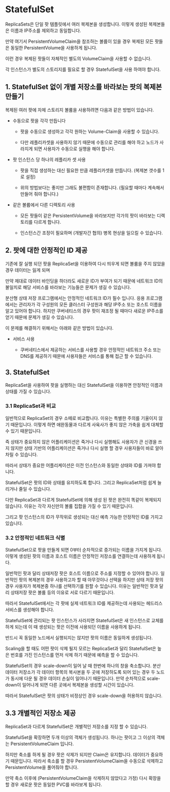 # StatefulSet

ReplicaSets은 단일 팟 템플릿에서 여러 복제본을 생성합니다.
이렇게 생성된 복제본들은 이름과 IP주소를 제외하고 동일합니다.

만약 여기서 PersistentVolumeClaim을 참조하는 볼륨이 있을 경우 복제된 모든 팟들은 동일한 PersistentVolume을 사용하게 됩니다.

이런 경우 복제된 팟들이 자체적인 별도의 VolumeClaim을 사용할 수 없습니다.

각 인스턴스가 별도의 스토리지를 필요로 할 경우 StatefulSet을 사용 하여야 합니다.

## 1. StatefulSet 없이 개별 저장소를 바라보는 팟의 복제본 만들기

복제된 여러 팟에 자체 스토리지 볼륨을 사용하려면 다음과 같은 방법이 있습니다.

* 수동으로 팟을 각각 만듭니다

  * 팟을 수동으로 생성하고 각각 원하는 Volume-Claim을 사용할 수 있습니다.

  * 다만 레플리카셋을 사용하지 않기 때문에 수동으로 관리를 해야 하고 노드가 사라지게 되면 사용자가 수동으로 실행을 해야 합니다.

* 팟 인스턴스 당 하나의 레플리카 셋 사용

  * 팟을 직접 생성하는 대신 필요한 만큼 레플리카셋을 만듭니다. (복제본 갯수를 1로 설정)

  * 위의 방법보다는 좋지만 그래도 불편함이 존재합니다. (필요할 때마다 계속해서 만들어 줘야 합니다.)

* 같은 볼륨에서 다른 디렉토리 사용

  * 모든 팟들이 같은 PersistentVolume을 바라보지만 각가의 팟이 바라보는 디렉토리를 다르게 합니다.

  * 인스턴스간 조정이 필요하며 (개발자간 협의) 병목 현상을 일으킬 수 있습니다.


## 2. 팟에 대한 안정적인 ID 제공

기존에 잘 실행 되던 팟을 ReplicaSet을 이용하여 다시 띄우게 되면 볼륨을 주지 않았을 경우 데이터는 잃게 되며

만약 제대로 데이터 바인딩을 하더라도 새로운 ID가 부여가 되기 때문에 네트워크 ID의 불일치로 해당 서비스를 바라보는 기능들은 문제가 생길 수 있습니다.

분산형 상태 저장 프로그램에서는 안정적인 네트워크 ID가 필수 입니다. 응용 프로그램에서는 관리자가 각 구성원의 모든 클러스터 구성원과 해당 IP주소 또는 호스트 이름을 알고 있어야 합니다. 하지만 쿠버네티스의 경우 팟이 재조정 될 때마다 새로운 IP주소를 얻기 때문에 문제가 생길 수 있습니다.

이 문제를 해결하기 위해서는 아래와 같은 방법이 있습니다.

* 서비스 사용

  * 쿠버네티스에서 제공하는 서비스를 사용할 경우 안정적인 네트워크 주소 또는 DNS를 제공하기 때문에 사용자들은 서비스를 통해 접근 할 수 있습니다.

## 3. StatefulSet
ReplicaSet을 사용하여 팟을 실행하는 대신 StatefulSet을 이용하면 안정적인 이름과 상태를 가질 수 있습니다.

### 3.1 ReplicaSet과 비교

일반적으로 ReplicaSet의 경우 소떼로 비교합니다. 이유는 특별한 주의를 기울이지 않기 때문입니다. 이렇게 하면 애완동물과 다르게 사육사가 좋지 않은 가축을 쉽게 대체할 수 있기 때문입니다.

즉 상태가 중요하지 않은 어플리케이션은 죽거나 다시 실행해도 사용자가 큰 신경을 쓰지 않지만 상태 기반의 어플리케이션은 죽거나 다시 실행 할 경우 사용자들이 바로 알아 차릴 수 있습니다.

따라서 상태가 중요한 어플리케이션은 이전 인스턴스와 동일한 상태와 ID를 가져야 합니다.

StatefulSet은 팟의 ID와 상태를 유지하도록 합니다. 그리고 ReplicaSet처럼 쉽게 늘리거나 줄일 수 있습니다.

다만 ReplicaSet과 다르게 StatefulSet에 의해 생성 된 팟은 완전히 똑같이 복제되지 않습니다. 이유는 각각 자신만의 볼륨 집합을 가질 수 있기 때문입니다.

그리고 팟 인스턴스의 ID가 무작위로 생성되는 대신 예측 가능한 안정적인 ID를 가지고 있습니다.


### 3.2 안정적인 네트워크 식별

StatefulSet으로 팟을 만들게 되면 0부터 순차적으로 증가되는 이름을 가지게 됩니다. 이렇게 생성된 팟의 이름과 호스트 이름은 안정적인 저장소를 연결하는데 사용하게 됩니다.

일반적인 팟과 달리 상태저장 팟은 호스트 이름으로 주소를 지정할 수 있어야 합니다. 일반적인 팟의 복제본의 경우 사용하고자 할 때 아무것이나 선택을 하지만 상태 저장 팟의 경우 사용자가 복제본중 하나를 선택하기를 원할 수 있습니다.
이유는 일반적인 팟과 달리 상태저장 팟은 볼륨 등의 이유로 서로 다르기 때문입니다.

따라서 StatefulSet에서는 각 팟에 실제 네트워크 ID를 제공하는데 사용되는 헤드리스 서비스를 생성해야 합니다.

StatefulSet에 관리되는 팟 인스턴스가 사라지면 StatefulSet은 새 인스턴스로 교체를 하게 되는데 이 때 생성되는 팟은 이전에 사용되던 이름을 사용하게 됩니다.

반드시 꼭 동일한 노드에서 실행되지는 않지만 팟의 이름은 동일하게 생성됩니다.

Scaling을 할 때도 어떤 팟이 삭제 될지 모르는 ReplicaSet과 달리 StatefulSet은 높은 번호를 가진 인스턴스를 먼저 삭제 하기 때문에 예측을 할 수 있습니다.

StatefulSet의 경우 scale-down이 일어 날 때 한번에 하나의 창을 축소합니다. 분산 데이터 저장소가 각 데이터 항목의 복사본을 두 곳에 저장하도록 되어 있는 경우 두 노드가 동시에 다운 될 경우 데이터 손실이 일어나기 때문입니다. 만약 순차적으로 scale-down이 일어나게 되면 다른 곳에서 복제본을 생성할 시간이 있습니다.

따라서 StatefulSet은 팟의 상태가 비정상인 경우 scale-down을 허용하지 않습니다.

## 3.3 개별적인 저장소 제공

ReplicaSet과 다르게 StatefulSet은 개별적인 저장소를 지정 할 수 있습니다.

StatefulSet을 확장하면 두개 이상의 객체가 생성됩니다.
하나는 팟이고 그 이상의 객체는 PersistentVolumeClaim 입니다.

하지만 축소를 하게 될 경우 팟은 삭제가 되지만 Claim은 유지합니다. 데이터가 중요하기 때문입니다. 따라서 축소를 할 경우 PersistentVolumeClaim을 수동으로 삭제하고 PersistentVolume을 풀어줘야 합니다.

만약 축소 이후에 (PersistentVolumeClaim을 삭제하지 않았다고 가정) 다시 확장을 할 경우 새로운 팟은 동일한 PVC를 바라보게 됩니다.
